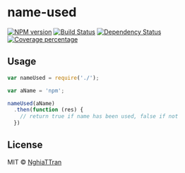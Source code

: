 # name-used

[![NPM version][npm-image]][npm-url] [![Build Status][travis-image]][travis-url] [![Dependency Status][daviddm-image]][daviddm-url] [![Coverage percentage][coveralls-image]][coveralls-url]

## Usage

```js
var nameUsed = require('./');

var aName = 'npm';

nameUsed(aName)
  .then(function (res) {
    // return true if name has been used, false if not
  })
```

## License
MIT © [NghiaTTran]()

[npm-image]: https://badge.fury.io/js/name-used.svg
[npm-url]: https://npmjs.org/package/name-used
[travis-image]: https://travis-ci.org/nghiattran/name-used.svg?branch=master
[travis-url]: https://travis-ci.org/nghiattran/name-used
[daviddm-image]: https://david-dm.org/nghiattran/name-used.svg?theme=shields.io
[daviddm-url]: https://david-dm.org/nghiattran/name-used
[coveralls-image]: https://coveralls.io/repos/nghiattran/name-used/badge.svg
[coveralls-url]: https://coveralls.io/github/nghiattran/name-used
